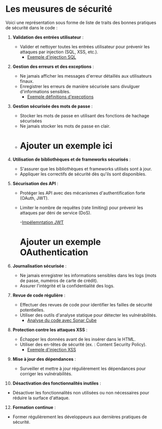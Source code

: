 # Les meusures de sécurité

Voici une représentation sous forme de liste de traits des bonnes pratiques de sécurité dans le code :

1. **Validation des entrées utilisateur** :  
   - Valider et nettoyer toutes les entrées utilisateur pour prévenir les attaques par injection (SQL, XSS, etc.).
     - [Exemple d'injection SQL](https://github.com/bejaouibechir/CSharpLevel2/blob/P6/Injection%20SQL.md)

2. **Gestion des erreurs et des exceptions** :  
   - Ne jamais afficher les messages d'erreur détaillés aux utilisateurs finaux.
   - Enregistrer les erreurs de manière sécurisée sans divulguer d'informations sensibles.
      - [Exemple définitions d'execptions](https://github.com/bejaouibechir/SoftwayCsharp/blob/main/N40-Exceptions.cs)

3. **Gestion sécurisée des mots de passe** :  
   - Stocker les mots de passe en utilisant des fonctions de hachage sécurisées 
   - Ne jamais stocker les mots de passe en clair.
   - # Ajouter un exemple ici

4. **Utilisation de bibliothèques et de frameworks sécurisés** :  
   - S'assurer que les bibliothèques et frameworks utilisés sont à jour.
   - Appliquer les correctifs de sécurité dès qu'ils sont disponibles.

5. **Sécurisation des API** :  
   - Protéger les API avec des mécanismes d'authentification forte (OAuth, JWT).
   - Limiter le nombre de requêtes (rate limiting) pour prévenir les attaques par déni de service (DoS).
     
     -[Impélemntation JWT](https://github.com/bejaouibechir/CSharpLevel2/blob/P6/Impl%C3%A9mentation%20JWT.md)

     # Ajouter un exemple OAuthentication

6. **Journalisation sécurisée** :  
   - Ne jamais enregistrer les informations sensibles dans les logs (mots de passe, numéros de carte de crédit).
   - Assurer l'intégrité et la confidentialité des logs.

7. **Revue de code régulière** :  
   - Effectuer des revues de code pour identifier les failles de sécurité potentielles.
   - Utiliser des outils d'analyse statique pour détecter les vulnérabilités.
        - [Analyse du code avec Sonar Cube](https://github.com/bejaouibechir/CSharpLevel2/blob/P6/SonarQube.md)

8. **Protection contre les attaques XSS** :  
   - Échapper les données avant de les insérer dans le HTML.
   - Utiliser des en-têtes de sécurité (ex. : Content Security Policy).
        - [Exemple d'injection XSS](https://github.com/bejaouibechir/CSharpLevel2/tree/P6)


9. **Mise à jour des dépendances** :  
   - Surveiller et mettre à jour régulièrement les dépendances pour corriger les vulnérabilités.

10. **Désactivation des fonctionnalités inutiles** :  
   - Désactiver les fonctionnalités non utilisées ou non nécessaires pour réduire la surface d'attaque.

12. **Formation continue** :  
   - Former régulièrement les développeurs aux dernières pratiques de sécurité.

